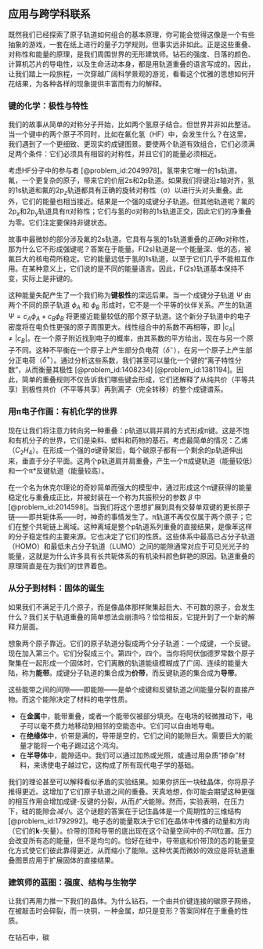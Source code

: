 ## 应用与跨学科联系

既然我们已经探索了原子轨道如何组合的基本原理，你可能会觉得这像是一个有些抽象的游戏，一套在纸上进行的量子力学规则。但事实远非如此。正是这些重叠、对称性和能量的原理，是我们周围世界的无形建筑师。钻石的强度、日落的颜色、计算机芯片的导电性，以及生命活动本身，都是用轨道重叠的语言写成的。因此，让我们踏上一段旅程，一次穿越广阔科学景观的游览，看看这个优雅的思想如何开花结果，为各种各样的现象提供丰富而有力的解释。

### 键的化学：极性与特性

我们的故事从简单的对称分子开始，比如两个氢原子结合。但世界并非如此整洁。当一个键中的两个原子不同时，比如在氟化氢（HF）中，会发生什么？在这里，我们遇到了一个更细致、更现实的成键图景。要使两个轨道有效组合，它们必须满足两个条件：它们必须具有相容的对称性，并且它们的能量必须相近。

考虑HF分子中的参与者 [@problem_id:2049978]。氢带来它唯一的1s轨道。氟，一个更复杂的原子，带来它的价层2s和2p轨道。如果我们将键沿z轴对齐，氢的1s轨道和氟的2p$_z$轨道都具有正确的旋转对称性（σ）以进行头对头重叠。此外，它们的能量也相当接近。结果是一个强的成键分子轨道。但其他轨道呢？氟的2p$_x$和2p$_y$轨道具有π对称性；它们与氢的σ对称的1s轨道正交，因此它们的净重叠为零。它们注定要保持非键状态。

故事中最微妙的部分涉及氟的2s轨道。它具有与氢的1s轨道重叠的*正确*σ对称性，那为什么它不形成强键呢？答案在于能量。F(2s)轨道是一个能量深、低的态，被氟巨大的核电荷所稳定。它的能量远低于氢的1s轨道，以至于它们几乎不能相互作用。在某种意义上，它们说的是不同的能量语言。因此，F(2s)轨道基本保持不变，实际上是非键的。

这种能量失配产生了一个我们称为**键极性**的深远后果。当一个成键分子轨道 $\Psi$ 由两个不同的原子轨道 $\phi_A$ 和 $\phi_B$ 形成时，它不是一个平等的伙伴关系。产生的轨道 $\Psi = c_A \phi_A + c_B \phi_B$ 将更接近能量较低的那个原子轨道。这个新分子轨道中的电子密度将在电负性更强的原子周围更大。线性组合中的系数不再相等，即 $|c_A| \neq |c_B|$。在一个原子附近找到电子的概率，由其系数的平方给出，现在与另一个原子不同。这种不平衡在一个原子上产生部分负电荷（$\delta^-$），在另一个原子上产生部分正电荷（$\delta^+$）。通过分析这些系数，我们甚至可以量化一个键的“离子特性分数”，从而衡量其极性 [@problem_id:1408234] [@problem_id:1381194]。因此，简单的重叠规则不仅告诉我们哪些键会形成，它们还解释了从纯共价（平等共享）到极性共价（不平等共享）再到离子（完全转移）的整个成键谱系。

### 用π电子作画：有机化学的世界

现在让我们将注意力转向另一种重叠：p轨道以肩并肩的方式形成π键。这是不饱和有机分子的世界，它们是染料、塑料和药物的基石。考虑最简单的情况：乙烯（$C_2H_4$）。在形成一个强的σ键骨架后，每个碳原子都有一个剩余的p轨道伸出来，垂直于分子平面。这两个p轨道肩并肩重叠，产生一个π成键轨道（能量较低）和一个π*反键轨道（能量较高）。

在一个名为休克尔理论的奇妙简单而强大的模型中，通过形成这个π键获得的能量稳定化与重叠成正比，并被封装在一个称为共振积分的参数 $\beta$ 中 [@problem_id:2014598]。当我们将这个思想扩展到具有交替单双键的更长原子链——即共轭体系——时，神奇的事情发生了。π轨道不再仅仅属于两个原子；它们在整个共轭链上离域。这种离域是整个p轨道系列重叠的直接结果，是像苯这样的分子稳定性的主要来源。它也决定了它们的性质。这些体系中最高已占分子轨道（HOMO）和最低未占分子轨道（LUMO）之间的能隙通常对应于可见光光子的能量，这就是为什么许多具有长共轭体系的有机染料颜色鲜艳的原因。轨道重叠的原理简直是在为我们的世界着色。

### 从分子到材料：固体的诞生

如果我们不满足于几个原子，而是像晶体那样聚集起巨大、不可数的原子，会发生什么？我们关于轨道重叠的简单想法会崩溃吗？恰恰相反，它提升到了一个新的解释力层面。

想象两个原子靠近。它们的原子轨道分裂成两个分子轨道：一个成键，一个反键。现在加入第三个。它们分裂成三个。第四个，四个。当你将阿伏伽德罗常数个原子聚集在一起形成一个固体时，它们离散的轨道能级模糊成了广阔、连续的能量大陆，称为**能带**。成键分子轨道的集合成为**价带**，而反键轨道的集合成为**导带**。

这些能带之间的间隙——即能隙——是单个成键和反键轨道之间能量分裂的直接产物。而这个能隙决定了材料的电学性质。
*   在**金属**中，能带重叠，或者一个能带仅被部分填充。在电场的轻微推动下，电子可以毫不费力地移动到相邻的空能态中。它们可以自由地导电。
*   在**绝缘体**中，价带是满的，导带是空的，它们之间的能隙巨大。需要巨大的能量才能将一个电子踢过这个鸿沟。
*   在**半导体**中，能隙适中。我们可以通过加热或光照，或通过用杂质“掺杂”材料，来诱使电子越过它，这构成了所有现代电子学的基础。

我们的理论甚至可以解释看似矛盾的实验结果。如果你挤压一块硅晶体，你将原子推得更近。这增加了它们原子轨道之间的重叠。天真地想，你可能会期望这种更强的相互作用会增加成键-反键的分裂，从而*扩大*能隙。然而，实验表明，在压力下，硅的能隙会*减小*。这个谜题的答案在于记住晶体是一个周期性的三维结构 [@problem_id:1792992]。电子态的能量取决于它们在晶体中传播的动量和方向（它们的$\mathbf{k}$-矢量）。价带的顶和导带的底出现在这个动量空间中的*不同*位置。压力会改变所有态的能量，但不是均匀的。恰好在硅中，导带底和价带顶的态的能量变化方式使它们彼此靠得更近，从而缩小了能隙。这种优美而微妙的效应是将轨道重叠图景应用于扩展固体的直接结果。

### 建筑师的蓝图：强度、结构与生物学

让我们再用力推一下我们的晶体。为什么钻石，一个由共价键连接的碳原子网络，在被敲击时会碎裂，而一块铜，一种金属，却只是变形？答案同样在于重叠的性质。

在钻石中，碳